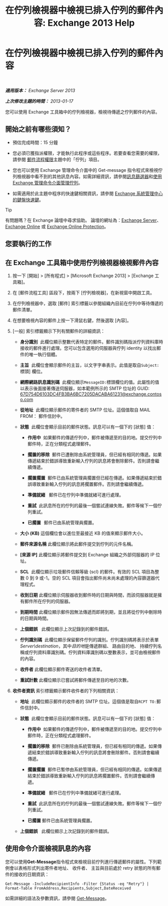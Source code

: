 ﻿---
title: '在佇列檢視器中檢視已排入佇列的郵件內容: Exchange 2013 Help'
TOCTitle: 在佇列檢視器中檢視已排入佇列的郵件內容
ms:assetid: 9d15d8b8-e061-4288-9354-df58e282fb6b
ms:mtpsurl: https://technet.microsoft.com/zh-tw/library/Bb123934(v=EXCHG.150)
ms:contentKeyID: 50473813
ms.date: 05/21/2018
mtps_version: v=EXCHG.150
f1_keywords:
- Microsoft.Exchange.Management.Edge.SystemManager.MessagePropertyPage
ms.translationtype: MT
---

# 在佇列檢視器中檢視已排入佇列的郵件內容

 

_<strong>適用版本：</strong> Exchange Server 2013_

_<strong>上次修改主題的時間：</strong> 2013-01-17_

您可以使用 Exchange 工具箱中的佇列檢視器，檢視待傳遞之佇列郵件的內容。

## 開始之前有哪些須知？

  - 預估完成時間：15 分鐘

  - 您必須已獲指派權限，才能執行此程序或這些程序。若要查看您需要的權限，請參閱 [郵件流程權限](mail-flow-permissions-exchange-2013-help.md)主題中的「佇列」項目。

  - 您也可以使用 Exchange 管理命令介面中的 Get-message 指令程式來檢視佇列檢視器中看不到的其他訊息內容。如需詳細資訊，請參閱[訊息篩選器](message-filters-exchange-2013-help.md)和[使用 Exchange 管理命令介面管理佇列](use-the-exchange-management-shell-to-manage-queues-exchange-2013-help.md)。

  - 如需適用於此主題中程序的快速鍵相關資訊，請參閱 [Exchange 系統管理中心的鍵盤快速鍵](keyboard-shortcuts-in-the-exchange-admin-center-exchange-online-protection-help.md)。


> [!TIP]  
> 有問題嗎？在 Exchange 論壇中尋求協助。 論壇的網址為：<a href="https://go.microsoft.com/fwlink/p/?linkid=60612">Exchange Server</a>、 <a href="https://go.microsoft.com/fwlink/p/?linkid=267542">Exchange Online</a> 或 <a href="https://go.microsoft.com/fwlink/p/?linkid=285351">Exchange Online Protection</a>。




## 您要執行的工作

## 在 Exchange 工具箱中使用佇列檢視器檢視郵件內容

1.  按一下 \[開始\] \> \[所有程式\] \> \[Microsoft Exchange 2013\] \> \[Exchange 工具箱\]。

2.  在 \[郵件流程工具\] 區段下，按兩下 \[佇列檢視器\]，在新視窗中開啟工具。

3.  在佇列檢視器中，選取 \[郵件\] 索引標籤以參閱組織內目前在佇列中等待傳遞的郵件清單。

4.  在想要檢視內容的郵件上按一下滑鼠右鍵，然後選取 \[內容\]。

5.      
    \[一般\] 索引標籤顯示下列有關郵件的詳細資訊：
    
      - <strong>身分識別</strong>  此欄位顯示整數代表特定的郵件。郵件識別碼指派佇列資料庫時接收的郵件進行處理。您可以包含選用的伺服器與佇列 identity 以找出郵件的唯一執行個體。
    
      - <strong>主旨</strong>  此欄位會顯示郵件的主旨，以文字字串表示。此值是取自`Subject:`標頭\] 欄位。
    
      - <strong>網際網路訊息識別碼</strong>  此欄位顯示`MessageID:`標頭欄位的值。此屬性的值以表示後面接著傳送伺服器，如本範例所示的 SMTP 位址的 GUID: 67D754D6103DC4FB3BA6BC7205DACABA61231@exchange.contoso.com
    
      - <strong>從地址</strong>  此欄位顯示郵件的寄件者的 SMTP 位址。這個值取自 MAIL FROM： 郵件信封中。
    
      - <strong>狀態</strong>  此欄位會顯示目前的郵件狀態。訊息可以有一個下的 \[狀態\] 值：
        
          - <strong>作用中</strong>  如果郵件的傳遞佇列中，郵件被傳遞至的目的地。提交佇列中郵件時，正在分類程式處理郵件。
        
          - <strong>擱置的移除</strong>  郵件已遭刪除由系統管理員，但已經有相同的傳遞。如果傳遞結束於錯誤導致重新輸入佇列的訊息將會刪除郵件。否則請會繼續傳遞。
        
          - <strong>擱置擱置</strong>  郵件已由系統管理員擱置但已經在傳遞。如果傳遞結束於錯誤導致重新輸入佇列的訊息將擱置郵件。否則請會繼續傳遞。
        
          - <strong>準備就緒</strong>   郵件已在佇列中準備就緒可進行處理。
        
          - <strong>重試</strong>  此訊息所在的佇列的最後一個嘗試連線失敗。郵件等候下一個佇列重試。
        
          - <strong>已擱置   </strong>郵件已由系統管理員擱置。
    
      - <strong>大小 (KB)</strong> 這個欄位會以進位至最接近 KB 的值來顯示郵件大小。
    
      - <strong>郵件來源名稱</strong> 此欄位顯示將此郵件提交到佇列的元件名稱。
    
      - <strong>\[來源 IP\]</strong> 此欄位顯示將郵件提交到 Exchange 組織之外部伺服器的 IP 位址。
    
      - <strong>SCL</strong>  此欄位顯示垃圾郵件信賴等級 (scl) 的郵件。有效的 SCL 項目為整數 0 到 9 或-1。空的 SCL 項目會指出郵件尚未尚未處理的內容篩選器代理程式。
    
      - <strong>收到日期</strong> 此欄位顯示伺服器收到郵件時的日期與時間，而該伺服器就是擁有郵件所在佇列的伺服器。
    
      - <strong>到期時間</strong> 此欄位顯示郵件因無法傳遞而即將到期，並且將從佇列中刪除時的日期與時間。
    
      - <strong>上個錯誤</strong>   此欄位顯示上次記錄到的郵件錯誤。
    
      - <strong>佇列識別碼</strong>  此欄位顯示保留郵件佇列的識別。佇列識別碼將表示於表單*Server\\destination*，其中*目的地*是傳遞群組、 路由目的地、 持續佇列名稱或佇列資料庫識別碼。佇列資料庫識別碼以整數表示，並可由檢視郵件的內容。
    
      - <strong>收件者</strong> 此欄位顯示郵件寄送的收件者清單。
    
      - <strong>重試計數</strong> 此欄位顯示已嘗試將郵件傳遞至目的地的次數。

6.      
    <strong>收件者資訊</strong> 索引標籤顯示郵件收件者的下列相關資訊：
    
      - <strong>地址</strong>  此欄位顯示郵件的收件者的 SMTP 位址。這個值是取自`RCPT TO:`郵件信封中。
    
      - <strong>狀態</strong>  此欄位會顯示目前的郵件狀態。訊息可以有一個下的 \[狀態\] 值：
        
          - <strong>作用中</strong>  如果郵件的傳遞佇列中，郵件被傳遞至的目的地。提交佇列中郵件時，正在分類程式處理郵件。
        
          - <strong>擱置的移除</strong>  郵件已刪除由系統管理員，但已經有相同的傳遞。如果傳遞結束於錯誤導致重新輸入佇列的訊息將會刪除郵件。否則請會繼續傳遞。
        
          - <strong>擱置擱置</strong>  郵件已暫停由系統管理員，但已經有相同的傳遞。如果傳遞結束於錯誤導致重新輸入佇列的訊息將擱置郵件。否則請會繼續傳遞。
        
          - <strong>準備就緒</strong>   郵件已在佇列中準備就緒可進行處理。
        
          - <strong>重試</strong>  此訊息所在的佇列的最後一個嘗試連線失敗。郵件等候下一個佇列重試。
        
          - <strong>已擱置</strong> 郵件已由系統管理員擱置。
    
      - <strong>上個錯誤</strong>   此欄位顯示上次記錄到的郵件錯誤。

## 使用命令介面檢視訊息的內容

您可以使用<strong>Get-Message</strong>指令程式來檢視目前佇列進行傳遞郵件的屬性。下列範例會以表格形式列出寄件者地址、 收件者、 主旨與目前處於 retry 狀態的所有郵件的接收的日期資訊：

    Get-Message -IncludeRecipientInfo -Filter {Status -eq "Retry"} | Format-Table FromAddress,Recipients,Subject,DateReceived

如需詳細的語法及參數資訊，請參閱 [Get-Message](https://technet.microsoft.com/zh-tw/library/bb124738\(v=exchg.150\))。

